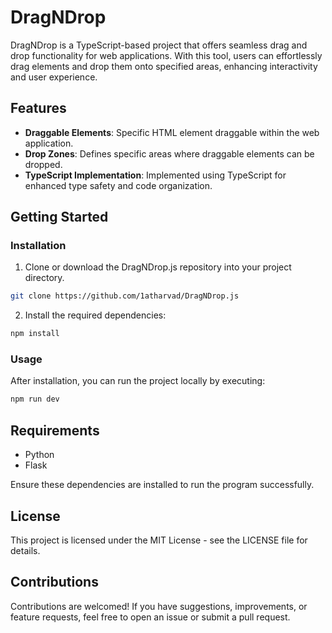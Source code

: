 # DragNDrop

DragNDrop is a TypeScript-based project that offers seamless drag and drop functionality for web applications. With this tool, users can effortlessly drag elements and drop them onto specified areas, enhancing interactivity and user experience.

## Features

- **Draggable Elements**: Specific HTML element draggable within the web application.
- **Drop Zones**: Defines specific areas where draggable elements can be dropped.
- **TypeScript Implementation**: Implemented using TypeScript for enhanced type safety and code organization.

## Getting Started

### Installation

1. Clone or download the DragNDrop.js repository into your project directory.

```bash
git clone https://github.com/1atharvad/DragNDrop.js
```

2. Install the required dependencies:

```bash
npm install
```

### Usage

After installation, you can run the project locally by executing:

```bash
npm run dev
```

## Requirements

- Python
- Flask

Ensure these dependencies are installed to run the program successfully.

## License

This project is licensed under the MIT License - see the LICENSE file for details.

## Contributions

Contributions are welcomed! If you have suggestions, improvements, or feature requests, feel free to open an issue or submit a pull request.
